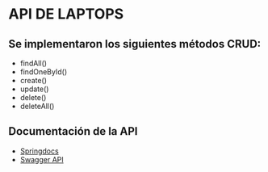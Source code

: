 # API DE LAPTOPS

## Se implementaron los siguientes métodos CRUD:

* findAll()
* findOneById()
* create()
* update()
* delete()
* deleteAll()

## Documentación de la API

* [Springdocs](https://springdoc.org/)
* [Swagger API](http://localhost:8080/swagger-ui/index.html)
